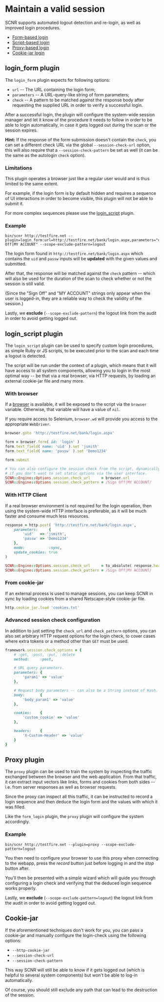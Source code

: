 # Maintain a valid session

SCNR supports automated logout detection and re-login, as well as improved login procedures.

* [Form-based login](#login_form-plugin)
* [Script-based login](#login_script-plugin)
* [Proxy-based login](#proxy-plugin)
* [Cookie-jar login](#cookie-jar)

## login_form plugin

The `login_form` plugin expects for following options:

* `url` -- The URL containing the login form;
* `parameters` -- A URL-query-like string of form parameters;
* `check` -- A pattern to be matched against the response body after requesting
  the supplied URL in order to verify a successful login.

After a successful login, the plugin will configure the system-wide session manager
and let it know of the procedure it needs to follow in order to be able to login
automatically, in case it gets logged out during the scan or the session expires.

**Hint:** If the response of the form submission doesn't contain the `check`, 
you can set a different check URL via the global `--session-check-url` option, 
this will also require that a `--session-check-pattern` be set as well (it can 
be the same as the autologin `check` option).

### Limitations

This plugin operates a browser just like a regular user would and is thus limited
to the same extent.

For example, if the login form is by default hidden and requires a sequence of UI
interactions in order to become visible, this plugin will not be able to submit it.

For more complex sequences please use the [login_script](#login_script-plugin) plugin.

### Example

    bin/scnr http://testfire.net --plugin=login_form:url=http://testfire.net/bank/login.aspx,parameters="uid=jsmith&passw=Demo1234",check="Sign Off|MY ACCOUNT" --scope-exclude-pattern=logout

The login form found in `http://testfire.net/bank/login.aspx` which contains the
`uid` and `passw` inputs will be **updated** with the given values and submitted.

After that, the response will be matched against the `check` pattern -- which will
also be used for the duration of the scan to check whether or not the session is still valid.

(Since the "Sign Off" and "MY ACCOUNT" strings only appear when the user is logged-in, 
they are a reliable way to check the validity of the session.)

Lastly, we **exclude** (`--scope-exclude-pattern`) the logout link from the audit in order to avoid getting logged out.

## login_script plugin

The `login_script` plugin can be used to specify custom login procedures, as simple
Ruby or JS scripts, to be executed prior to the scan and each time a logout is detected.

The script will be run under the context of a plugin, which means that it will 
have access to all system components, allowing you to login in the most optimal
way -- be that via a real browser, via HTTP requests, by loading an external 
cookie-jar file and many more.

### With browser

If a [browser](http://watir.com/) is available, it will be exposed to the script
via the `browser` variable. Otherwise, that variable will have a value of `nil`.

If you require access to Selenium, `browser.wd` will provide you access to the appropriate `WebDriver`.

```ruby
browser.goto 'http://testfire.net/bank/login.aspx'

form = browser.form( id: 'login' )
form.text_field( name: 'uid' ).set 'jsmith'
form.text_field( name: 'passw' ).set 'Demo1234'

form.submit

# You can also configure the session check from the script, dynamically,
# if you don't want to set static options via the user interface.
SCNR::Engine::Options.session.check_url     = browser.url
SCNR::Engine::Options.session.check_pattern = /Sign Off|MY ACCOUNT/
```

### With HTTP Client

If a real browser environment is not required for the login operation, then using 
the system-wide HTTP interface is preferable, as it will be much faster and consume 
much less resources.

```ruby
response = http.post( 'http://testfire.net/bank/login.aspx',
    parameters:     {
        'uid'   => 'jsmith',
        'passw' => 'Demo1234'
    },
    mode:           :sync,
    update_cookies: true
)

SCNR::Engine::Options.session.check_url     = to_absolute( response.headers.location, response.url )
SCNR::Engine::Options.session.check_pattern = /Sign Off|MY ACCOUNT/
```

### From cookie-jar

If an external process is used to manage sessions, you can keep SCNR in sync by
loading cookies from a shared Netscape-style cookie-jar file.

```ruby
http.cookie_jar.load 'cookies.txt'
```

### Advanced session check configuration

In addition to just setting the `check_url` and `check_pattern` options, you can
also set arbitrary HTTP request options for the login check, to cover cases where
extra tokens or a method other than `GET` must be used.

```ruby
framework.session.check_options = {
    # :get, :post, :put, :delete
    method:     :post,

    # URL query parameters.
    parameters: {
        'param1' => 'value'
    },

    # Request body parameters -- can also be a String instead of Hash.
    body:       {
        'body_param1' => 'value'
    },

    cookies:    {
        'custom_cookie' => 'value'
    },

    headers:    {
        'X-Custom-Header' => 'value'
    }
}
```

## Proxy plugin

The `proxy` plugin can be used to train the system by inspecting the traffic
exchanged between the browser and the web application. From that traffic, it can
extract input vectors like links, forms and cookies from both sides -- i.e. from
server responses as well as browser requests.

Since the proxy can inspect all this traffic, it can be instructed to record a
login sequence and then deduce the login form and the values with which it was filled.

Like the `form_login` plugin, the `proxy` plugin will configure the system accordingly.

### Example

    bin/scnr http://testfire.net --plugin=proxy --scope-exclude-pattern=logout

You then need to configure your browser to use this proxy when connecting to the
webapp, press the _record_ button just before logging in and the _stop_ button after.

You'll then be presented with a simple wizard which will guide you through configuring
a login check and verifying that the deduced login sequence works properly.

Lastly, we **exclude** (`--scope-exclude-pattern=logout`) the logout link from the audit in order to avoid getting logged out.

## Cookie-jar

If the aforementioned techniques don't work for you, you can pass a cookie-jar and manually configure the login-check using the following options:

* `--http-cookie-jar`
* `--session-check-url`
* `--session-check-pattern`

This way SCNR will still be able to know if it gets logged out (which is helpful to several system components) but won't be able to log-in automatically.

Of course, you should still exclude any path that can lead to the destruction of the session.

